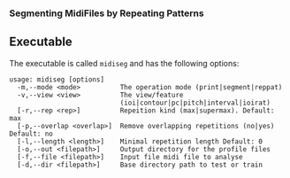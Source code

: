 ### Segmenting MidiFiles by Repeating Patterns

## Executable
The executable is called `midiseg` and has the following options:

```
usage: midiseg [options]
  -m,--mode <mode>          The operation mode (print|segment|reppat)
  -v,--view <view>          The view/feature 
                            (ioi|contour|pc|pitch|interval|ioirat)
  [-r,--rep <rep>]          Repeition kind (max|supermax). Default: max
  [-p,--overlap <overlap>]  Remove overlapping repetitions (no|yes) Default: no
  [-l,--length <length>]    Minimal repetition length Default: 0
  [-o,--out <filepath>]     Output directory for the profile files
  [-f,--file <filepath>]    Input file midi file to analyse
  [-d,--dir <filepath>]     Base directory path to test or train
```

 